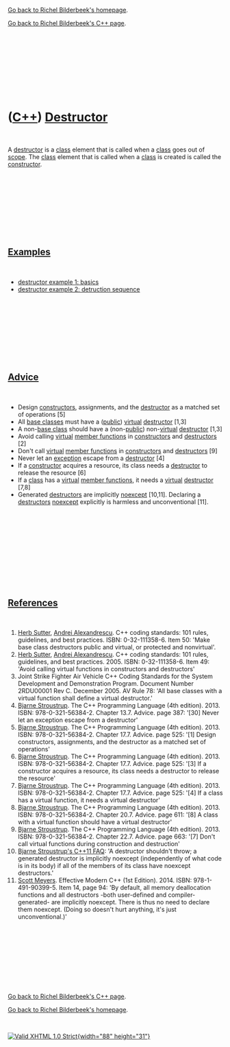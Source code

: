 [Go back to Richel Bilderbeek's homepage](index.htm).

[Go back to Richel Bilderbeek's C++ page](Cpp.htm).

 

 

 

 

 

([C++](Cpp.htm)) [Destructor](CppDestructor.htm)
================================================

 

A [destructor](CppDestructor.htm) is a [class](CppClass.htm) element
that is called when a [class](CppClass.htm) goes out of
[scope](CppScope.htm). The [class](CppClass.htm) element that is called
when a [class](CppClass.htm) is created is called the
[constructor](CppConstructor.htm).

 

 

 

 

 

[Examples](CppExample.htm)
--------------------------

 

-   [destructor example 1: basics](CppDestructorExample1.htm)
-   [destructor example 2: detruction
    sequence](CppDestructorExample2.htm)

 

 

 

 

 

[Advice](CppAdvice.htm)
-----------------------

 

-   Design [constructors](CppContructor.htm), assignments, and the
    [destructor](CppDestructor.htm) as a matched set of operations \[5\]
-   All [base classes](CppBaseClass.htm) must have a
    ([public](CppPublic.htm)) [virtual](CppVirtual.htm)
    [destructor](CppDestructor.htm) \[1,3\]
-   A non-[base class](CppBaseClass.htm) should have a
    (non-[public](CppPublic.htm)) non-[virtual](CppVirtual.htm)
    [destructor](CppDestructor.htm) \[1,3\]
-   Avoid calling [virtual](CppVirtual.htm) [member
    functions](CppMemberFunction.htm) in
    [constructors](CppConstructor.htm) and
    [destructors](CppDestructor.htm) \[2\]
-   Don't call [virtual](CppVirtual.htm) [member
    functions](CppMemberFunction.htm) in
    [constructors](CppConstructor.htm) and
    [destructors](CppDestructor.htm) \[9\]
-   Never let an [exception](CppException.htm) escape from a
    [destructor](CppDestructor.htm) \[4\]
-   If a [constructor](CppConstructor.htm) acquires a resource, its
    class needs a [destructor](CppDestructor.htm) to release the
    resource \[6\]
-   If a [class](CppClass.htm) has a [virtual](CppVirtual.htm) [member
    functions](CppMemberFunction.htm), it needs a
    [virtual](CppVirtual.htm) [destructor](CppDestructor.htm) \[7,8\]
-   Generated [destructors](CppDestructor.htm) are implicitly
    [noexcept](CppNoexcept.htm) \[10,11\]. Declaring a
    [destructors](CppDestructor.htm) [noexcept](CppNoexcept.htm)
    explicitly is harmless and unconventional \[11\].

 

 

 

 

 

 

[References](CppReferences.htm)
-------------------------------

 

1.  [Herb Sutter](CppHerbSutter.htm), [Andrei
    Alexandrescu](CppAndreiAlexandrescu.htm). C++ coding standards: 101
    rules, guidelines, and best practices. ISBN: 0-32-111358-6. Item 50:
    'Make base class destructors public and virtual, or protected
    and nonvirtual'.
2.  [Herb Sutter](CppHerbSutter.htm), [Andrei
    Alexandrescu](CppAndreiAlexandrescu.htm). C++ coding standards: 101
    rules, guidelines, and best practices. 2005. ISBN: 0-32-111358-6.
    Item 49: 'Avoid calling virtual functions in constructors and
    destructors'
3.  Joint Strike Fighter Air Vehicle C++ Coding Standards for the System
    Development and Demonstration Program. Document Number 2RDU00001
    Rev C. December 2005. AV Rule 78: 'All base classes with a virtual
    function shall define a virtual destructor.'
4.  [Bjarne Stroustrup](CppBjarneStroustrup.htm). The C++ Programming
    Language (4th edition). 2013. ISBN: 978-0-321-56384-2. Chapter 13.7.
    Advice. page 387: '\[30\] Never let an exception escape from a
    destructor'
5.  [Bjarne Stroustrup](CppBjarneStroustrup.htm). The C++ Programming
    Language (4th edition). 2013. ISBN: 978-0-321-56384-2. Chapter 17.7.
    Advice. page 525: '\[1\] Design constructors, assignments, and the
    destructor as a matched set of operations'
6.  [Bjarne Stroustrup](CppBjarneStroustrup.htm). The C++ Programming
    Language (4th edition). 2013. ISBN: 978-0-321-56384-2. Chapter 17.7.
    Advice. page 525: '\[3\] If a constructor acquires a resource, its
    class needs a destructor to release the resource'
7.  [Bjarne Stroustrup](CppBjarneStroustrup.htm). The C++ Programming
    Language (4th edition). 2013. ISBN: 978-0-321-56384-2. Chapter 17.7.
    Advice. page 525: '\[4\] If a class has a virtual function, it needs
    a virtual destructor'
8.  [Bjarne Stroustrup](CppBjarneStroustrup.htm). The C++ Programming
    Language (4th edition). 2013. ISBN: 978-0-321-56384-2. Chapter 20.7.
    Advice. page 611: '\[8\] A class with a virtual function should have
    a virtual destructor'
9.  [Bjarne Stroustrup](CppBjarneStroustrup.htm). The C++ Programming
    Language (4th edition). 2013. ISBN: 978-0-321-56384-2. Chapter 22.7.
    Advice. page 663: '\[7\] Don't call virtual functions during
    construction and destruction'
10. [Bjarne Stroustrup's C++11
    FAQ](http://www.stroustrup.com/C++11FAQ.html#noexcept): 'A
    destructor shouldn't throw; a generated destructor is implicitly
    noexcept (independently of what code is in its body) if all of the
    members of its class have noexcept destructors.'
11. [Scott Meyers](CppScottMeyers.htm). Effective Modern C++
    (1st Edition). 2014. ISBN: 978-1-491-90399-5. Item 14, page 94: 'By
    default, all memory deallocation functions and all destructors -both
    user-defined and compiler-generated- are implicitly noexcept. There
    is thus no need to declare them noexcept. (Doing so doesn't hurt
    anything, it's just unconventional.)'

 

 

 

 

 

[Go back to Richel Bilderbeek's C++ page](Cpp.htm).

[Go back to Richel Bilderbeek's homepage](index.htm).

 

[![Valid XHTML 1.0 Strict](valid-xhtml10.png){width="88"
height="31"}](http://validator.w3.org/check?uri=referer)
